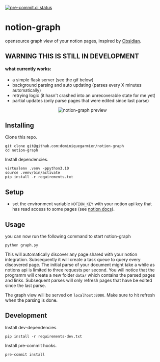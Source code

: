 [![pre-commit.ci status](https://results.pre-commit.ci/badge/github/DominiqueGarmier/notion-graph/main.svg)](https://results.pre-commit.ci/latest/github/DominiqueGarmier/notion-graph/main)

# notion-graph

opensource graph view of your notion pages, inspired by [Obsidian](https://obsidian.md/).

## WARNING THIS IS STILL IN DEVELOPMENT

#### what currently works:

- a simple flask server (see the gif below)
- background parsing and auto updating (parses every X minutes automatically)
- retrying logic (it hasn't crashed into an unrecoverable state for me yet)
- partial updates (only parse pages that were edited since last parse)

<p align="center">
  <img src="https://github.com/DominiqueGarmier/notion-graph/assets/42445422/9735496a-fdd7-4ba0-a8df-7acacbba3f28" alt="notion-graph preview"/>
</p>

## Installing

Clone this repo.

```
git clone git@github.com:dominiquegarmier/notion-graph
cd notion-graph
```

Install dependencies.

```
virtualenv .venv -ppython3.10
source .venv/bin/activate
pip install -r requirements.txt
```

## Setup

- set the environment variable `NOTION_KEY` with your notion api key that has read access to some pages (see [notion docs]("https://developers.notion.com/docs/create-a-notion-integration")).

## Usage

you can now run the following command to start notion-graph

```
python graph.py
```

This will automatically discover any page shared with your notion integration. Subsequently it will create a task queue to query every discovered page. The initial parse of your document might take a while as notions api is limited to three requests per second. You will notice that the programm will create a new folder `data/` which contains the parsed pages and links. Subsequent parses will only refresh pages that have be edited since the last parse.

The graph view will be served on `localhost:8080`. Make sure to hit refresh when the parsing is done.

## Development

Install dev-dependencies

```
pip install -r requirements-dev.txt
```

Install pre-commit hooks.

```
pre-commit install
```
